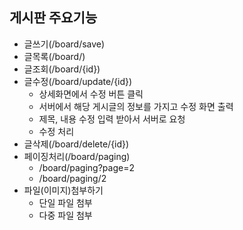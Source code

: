 ## 게시판 주요기능
- 글쓰기(/board/save)
- 글목록(/board/)
- 글조회(/board/{id})
- 글수정(/board/update/{id})
  - 상세화면에서 수정 버튼 클릭
  - 서버에서 해당 게시글의 정보를 가지고 수정 화면 출력
  - 제목, 내용 수정 입력 받아서 서버로 요청
  - 수정 처리
- 글삭제(/board/delete/{id})
- 페이징처리(/board/paging)
  - /board/paging?page=2
  - /board/paging/2
- 파일(이미지)첨부하기
  - 단일 파일 첨부
  - 다중 파일 첨부
